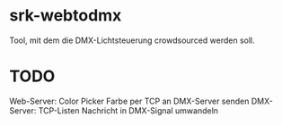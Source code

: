 # srk-webtodmx

Tool, mit dem die DMX-Lichtsteuerung crowdsourced werden soll.

# TODO
Web-Server:
  Color Picker
  Farbe per TCP an DMX-Server senden
DMX-Server:
  TCP-Listen
  Nachricht in DMX-Signal umwandeln
